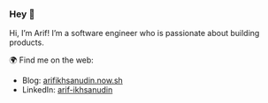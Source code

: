 ### Hey 👋

Hi, I’m Arif! I’m a software engineer who is passionate about building products.

🌍 Find me on the web:

* Blog: [arifikhsanudin.now.sh](https://www.arifikhsanudin.now.sh)
* LinkedIn: [arif-ikhsanudin](https://www.linkedin.com/in/arif-ikhsanudin/)
